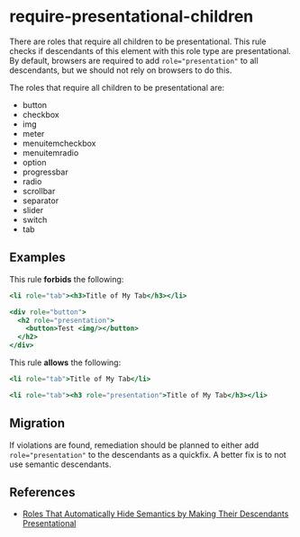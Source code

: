 # require-presentational-children

There are roles that require all children to be presentational. This rule checks if descendants of this element with this role type are presentational. By default, browsers are required to add `role="presentation"` to all descendants, but we should not rely on browsers to do this.

The roles that require all children to be presentational are:

* button
* checkbox
* img
* meter
* menuitemcheckbox
* menuitemradio
* option
* progressbar
* radio
* scrollbar
* separator
* slider
* switch
* tab

## Examples

This rule **forbids** the following:

```hbs
<li role="tab"><h3>Title of My Tab</h3></li>
```

```hbs
<div role="button">
  <h2 role="presentation">
    <button>Test <img/></button>
  </h2>
</div>
```

This rule **allows** the following:

```hbs
<li role="tab">Title of My Tab</li>
```

```hbs
<li role="tab"><h3 role="presentation">Title of My Tab</h3></li>
```

## Migration

If violations are found, remediation should be planned to either add `role="presentation"` to the descendants as a quickfix. A better fix is to not use semantic descendants.

## References

* [Roles That Automatically Hide Semantics by Making Their Descendants Presentational](https://w3c.github.io/aria-practices/#children_presentational)

